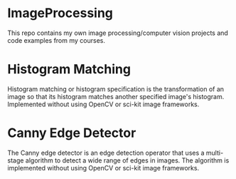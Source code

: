 # ImageProcessing
This repo contains my own image processing/computer vision projects and code examples from my courses.

# Histogram Matching
Histogram matching or histogram specification is the transformation of an image so that its histogram matches another specified image's histogram. Implemented
without using OpenCV or sci-kit image frameworks. 

# Canny Edge Detector
The Canny edge detector is an edge detection operator that uses a multi-stage algorithm to detect a wide range of edges in images. 
The algorithm is implemented without using OpenCV or sci-kit image frameworks. 
